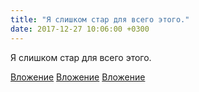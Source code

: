 ```yaml
---
title: "Я слишком стар для всего этого."
date: 2017-12-27 10:06:00 +0300
---
```


Я слишком стар для всего этого.


[Вложение](/assets/vk_photos/1/kD4rc9BWGtk.jpg)
[Вложение](/assets/vk_photos/1/dPonZelKGEU.jpg)
[Вложение](/assets/vk_photos/1/ah6RTSfNusk.jpg)
